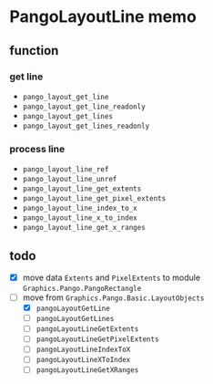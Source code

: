 PangoLayoutLine memo
====================

function
--------

### get line

* `pango_layout_get_line`
* `pango_layout_get_line_readonly`
* `pango_layout_get_lines`
* `pango_layout_get_lines_readonly`

### process line

* `pango_layout_line_ref`
* `pango_layout_line_unref`
* `pango_layout_line_get_extents`
* `pango_layout_line_get_pixel_extents`
* `pango_layout_line_index_to_x`
* `pango_layout_line_x_to_index`
* `pango_layout_line_get_x_ranges`

todo
----

* [x] move data `Extents` and `PixelExtents` to module `Graphics.Pango.PangoRectangle`
* [ ] move from `Graphics.Pango.Basic.LayoutObjects`
	+ [x] `pangoLayoutGetLine`
	+ [ ] `pangoLayoutGetLines`
	+ [ ] `pangoLayoutLineGetExtents`
	+ [ ] `pangoLayoutLineGetPixelExtents`
	+ [ ] `pangoLayoutLineIndexToX`
	+ [ ] `pangoLayoutLineXToIndex`
	+ [ ] `pangoLayoutLineGetXRanges`
